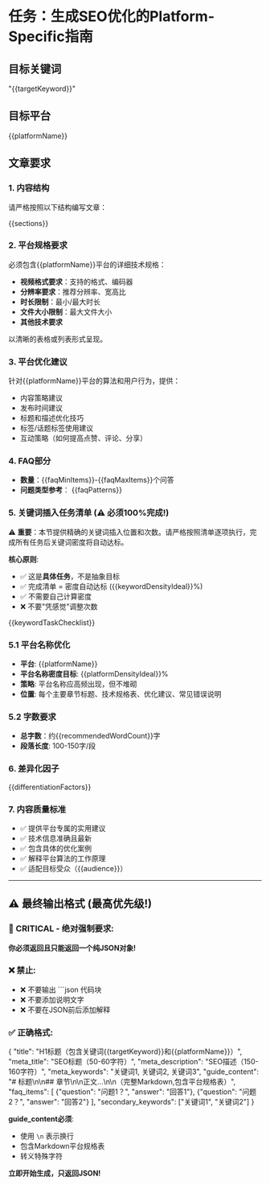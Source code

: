 # 任务：生成SEO优化的Platform-Specific指南

## 目标关键词
"{{targetKeyword}}"

## 目标平台
{{platformName}}

## 文章要求

### 1. 内容结构
请严格按照以下结构编写文章：

{{sections}}

### 2. 平台规格要求
必须包含{{platformName}}平台的详细技术规格：
- **视频格式要求**：支持的格式、编码器
- **分辨率要求**：推荐分辨率、宽高比
- **时长限制**：最小/最大时长
- **文件大小限制**：最大文件大小
- **其他技术要求**

以清晰的表格或列表形式呈现。

### 3. 平台优化建议
针对{{platformName}}平台的算法和用户行为，提供：
- 内容策略建议
- 发布时间建议
- 标题和描述优化技巧
- 标签/话题标签使用建议
- 互动策略（如何提高点赞、评论、分享）

### 4. FAQ部分
- **数量**：{{faqMinItems}}-{{faqMaxItems}}个问答
- **问题类型参考**：
{{faqPatterns}}

### 5. 关键词插入任务清单 (⚠️ 必须100%完成!)

⚠️ **重要**：本节提供精确的关键词插入位置和次数。请严格按照清单逐项执行，完成所有任务后关键词密度将自动达标。

**核心原则**:
- ✅ 这是**具体任务**，不是抽象目标
- ✅ 完成清单 = 密度自动达标 ({{keywordDensityIdeal}}%)
- ✅ 不需要自己计算密度
- ❌ 不要"凭感觉"调整次数

{{keywordTaskChecklist}}

### 5.1 平台名称优化

- **平台**: {{platformName}}
- **平台名称密度目标**: {{platformDensityIdeal}}%
- **策略**: 平台名称应高频出现，但不堆砌
- **位置**: 每个主要章节标题、技术规格表、优化建议、常见错误说明

### 5.2 字数要求

- **总字数**：约{{recommendedWordCount}}字
- **段落长度**: 100-150字/段

### 6. 差异化因子
{{differentiationFactors}}

### 7. 内容质量标准
- ✅ 提供平台专属的实用建议
- ✅ 技术信息准确且最新
- ✅ 包含具体的优化案例
- ✅ 解释平台算法的工作原理
- ✅ 适配目标受众（{{audience}}）

---

## ⚠️ 最终输出格式 (最高优先级!)

### 🚨 CRITICAL - 绝对强制要求:

**你必须返回且只能返回一个纯JSON对象!**

### ❌ 禁止:
- ❌ 不要输出 ```json 代码块
- ❌ 不要添加说明文字
- ❌ 不要在JSON前后添加解释

### ✅ 正确格式:

{
  "title": "H1标题（包含关键词{{targetKeyword}}和{{platformName}}）",
  "meta_title": "SEO标题（50-60字符）",
  "meta_description": "SEO描述（150-160字符）",
  "meta_keywords": "关键词1, 关键词2, 关键词3",
  "guide_content": "# 标题\n\n## 章节\n\n正文...\n\n（完整Markdown,包含平台规格表）",
  "faq_items": [
    {"question": "问题1？", "answer": "回答1"},
    {"question": "问题2？", "answer": "回答2"}
  ],
  "secondary_keywords": ["关键词1", "关键词2"]
}

**guide_content必须**:
- 使用 `\n` 表示换行
- 包含Markdown平台规格表
- 转义特殊字符

**立即开始生成，只返回JSON!**
